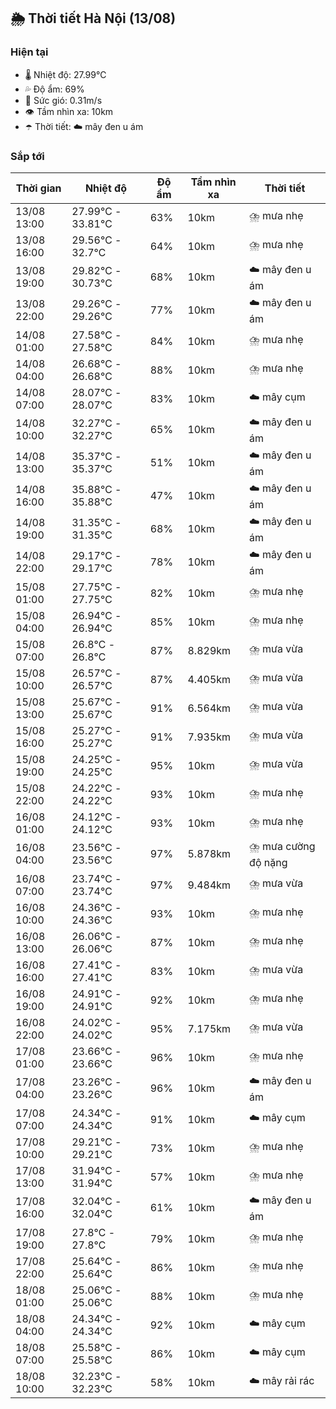 ## 🌦️ Thời tiết Hà Nội (13/08)

### Hiện tại

- 🌡️ Nhiệt độ: 27.99℃
- 💦 Độ ẩm: 69%
- 💨 Sức gió: 0.31m/s
- 👁️ Tầm nhìn xa: 10km
- ☂️ Thời tiết: ☁️ mây đen u ám

### Sắp tới

| Thời gian | Nhiệt độ | Độ ẩm | Tầm nhìn xa | Thời tiết |
| --- | --- | --- | --- | --- |
| 13/08 13:00 | 27.99℃ - 33.81℃ | 63% | 10km | ⛈️ mưa nhẹ |
| 13/08 16:00 | 29.56℃ - 32.7℃ | 64% | 10km | ⛈️ mưa nhẹ |
| 13/08 19:00 | 29.82℃ - 30.73℃ | 68% | 10km | ☁️ mây đen u ám |
| 13/08 22:00 | 29.26℃ - 29.26℃ | 77% | 10km | ☁️ mây đen u ám |
| 14/08 01:00 | 27.58℃ - 27.58℃ | 84% | 10km | ⛈️ mưa nhẹ |
| 14/08 04:00 | 26.68℃ - 26.68℃ | 88% | 10km | ⛈️ mưa nhẹ |
| 14/08 07:00 | 28.07℃ - 28.07℃ | 83% | 10km | ☁️ mây cụm |
| 14/08 10:00 | 32.27℃ - 32.27℃ | 65% | 10km | ☁️ mây đen u ám |
| 14/08 13:00 | 35.37℃ - 35.37℃ | 51% | 10km | ☁️ mây đen u ám |
| 14/08 16:00 | 35.88℃ - 35.88℃ | 47% | 10km | ☁️ mây đen u ám |
| 14/08 19:00 | 31.35℃ - 31.35℃ | 68% | 10km | ☁️ mây đen u ám |
| 14/08 22:00 | 29.17℃ - 29.17℃ | 78% | 10km | ☁️ mây đen u ám |
| 15/08 01:00 | 27.75℃ - 27.75℃ | 82% | 10km | ⛈️ mưa nhẹ |
| 15/08 04:00 | 26.94℃ - 26.94℃ | 85% | 10km | ⛈️ mưa nhẹ |
| 15/08 07:00 | 26.8℃ - 26.8℃ | 87% | 8.829km | ⛈️ mưa vừa |
| 15/08 10:00 | 26.57℃ - 26.57℃ | 87% | 4.405km | ⛈️ mưa vừa |
| 15/08 13:00 | 25.67℃ - 25.67℃ | 91% | 6.564km | ⛈️ mưa vừa |
| 15/08 16:00 | 25.27℃ - 25.27℃ | 91% | 7.935km | ⛈️ mưa vừa |
| 15/08 19:00 | 24.25℃ - 24.25℃ | 95% | 10km | ⛈️ mưa vừa |
| 15/08 22:00 | 24.22℃ - 24.22℃ | 93% | 10km | ⛈️ mưa nhẹ |
| 16/08 01:00 | 24.12℃ - 24.12℃ | 93% | 10km | ⛈️ mưa nhẹ |
| 16/08 04:00 | 23.56℃ - 23.56℃ | 97% | 5.878km | ⛈️ mưa cường độ nặng |
| 16/08 07:00 | 23.74℃ - 23.74℃ | 97% | 9.484km | ⛈️ mưa vừa |
| 16/08 10:00 | 24.36℃ - 24.36℃ | 93% | 10km | ⛈️ mưa nhẹ |
| 16/08 13:00 | 26.06℃ - 26.06℃ | 87% | 10km | ⛈️ mưa nhẹ |
| 16/08 16:00 | 27.41℃ - 27.41℃ | 83% | 10km | ⛈️ mưa vừa |
| 16/08 19:00 | 24.91℃ - 24.91℃ | 92% | 10km | ⛈️ mưa nhẹ |
| 16/08 22:00 | 24.02℃ - 24.02℃ | 95% | 7.175km | ⛈️ mưa vừa |
| 17/08 01:00 | 23.66℃ - 23.66℃ | 96% | 10km | ⛈️ mưa nhẹ |
| 17/08 04:00 | 23.26℃ - 23.26℃ | 96% | 10km | ☁️ mây đen u ám |
| 17/08 07:00 | 24.34℃ - 24.34℃ | 91% | 10km | ☁️ mây cụm |
| 17/08 10:00 | 29.21℃ - 29.21℃ | 73% | 10km | ⛈️ mưa nhẹ |
| 17/08 13:00 | 31.94℃ - 31.94℃ | 57% | 10km | ⛈️ mưa nhẹ |
| 17/08 16:00 | 32.04℃ - 32.04℃ | 61% | 10km | ☁️ mây đen u ám |
| 17/08 19:00 | 27.8℃ - 27.8℃ | 79% | 10km | ⛈️ mưa nhẹ |
| 17/08 22:00 | 25.64℃ - 25.64℃ | 86% | 10km | ⛈️ mưa nhẹ |
| 18/08 01:00 | 25.06℃ - 25.06℃ | 88% | 10km | ⛈️ mưa nhẹ |
| 18/08 04:00 | 24.34℃ - 24.34℃ | 92% | 10km | ☁️ mây cụm |
| 18/08 07:00 | 25.58℃ - 25.58℃ | 86% | 10km | ☁️ mây cụm |
| 18/08 10:00 | 32.23℃ - 32.23℃ | 58% | 10km | ☁️ mây rải rác |
